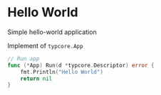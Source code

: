 # Hello World

Simple hello-world application

Implement of `typcore.App`
```go
// Run app
func (*App) Run(d *typcore.Descriptor) error {
	fmt.Println("Hello World")
	return nil
}
```